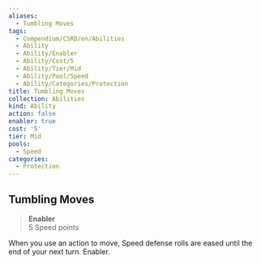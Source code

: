 ```yaml
---
aliases:
  - Tumbling Moves
tags:
  - Compendium/CSRD/en/Abilities
  - Ability
  - Ability/Enabler
  - Ability/Cost/5
  - Ability/Tier/Mid
  - Ability/Pool/Speed
  - Ability/Categories/Protection
title: Tumbling Moves
collection: Abilities
kind: Ability
action: false
enabler: true
cost: '5'
tier: Mid
pools:
  - Speed
categories:
  - Protection
---
```

## Tumbling Moves  
>**Enabler**  
>5 Speed points
  
When you use an action to move, Speed defense rolls are eased until the end of your next turn. Enabler.